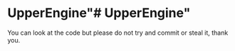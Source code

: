 # UpperEngine"# UpperEngine" 
You can look at the code but please do not try and commit or steal it, thank you.
